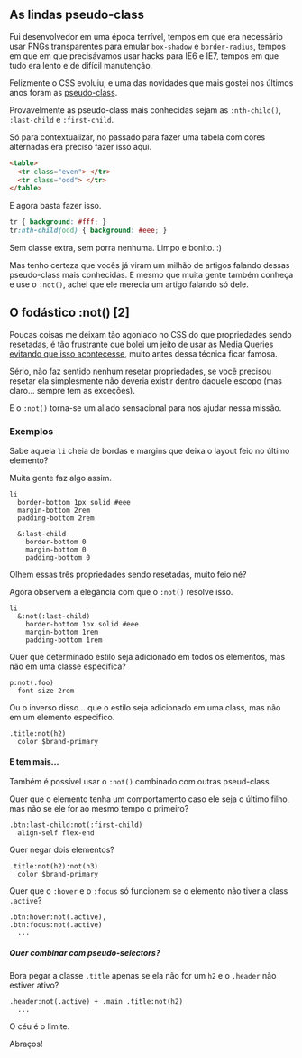 ## As lindas pseudo-class

Fui desenvolvedor em uma época terrível, tempos em que era necessário usar PNGs transparentes para emular `box-shadow` e `border-radius`, tempos em que em que precisávamos usar hacks para IE6 e IE7, tempos em que tudo era lento e de difícil manutenção. 

Felizmente o CSS evoluiu, e uma das novidades que mais gostei nos últimos anos foram as [pseudo-class](https://developer.mozilla.org/en-US/docs/Web/CSS/Pseudo-classes).

Provavelmente as pseudo-class mais conhecidas sejam as `:nth-child()`, `:last-child` e `:first-child`. 

Só para contextualizar, no passado para fazer uma tabela com cores alternadas era preciso fazer isso aqui.

````html 
<table>
  <tr class="even"> </tr>
  <tr class="odd"> </tr>
</table>
````

E agora basta fazer isso.

````css
tr { background: #fff; }
tr:nth-child(odd) { background: #eee; }
````

Sem classe extra, sem porra nenhuma. Limpo e bonito. :)

Mas tenho certeza que vocês já viram um milhão de artigos falando dessas pseudo-class mais conhecidas. E mesmo que muita gente também conheça e use o `:not()`, achei que ele merecia um artigo falando só dele.

## O fodástico :not() [2]

Poucas coisas me deixam tão agoniado no CSS do que propriedades sendo resetadas, é tão frustrante que bolei um jeito de usar as [Media Queries evitando que isso acontecesse](http://www.felipefialho.com/blog/2015/otimizando-e-organizando-as-media-queries), muito antes dessa técnica ficar famosa.

Sério, não faz sentido nenhum resetar propriedades, se você precisou resetar ela simplesmente não deveria existir dentro daquele escopo (mas claro... sempre tem as exceções).

E o `:not()` torna-se um aliado sensacional para nos ajudar nessa missão.

### Exemplos

Sabe aquela `li` cheia de bordas e margins que deixa o layout feio no último elemento?

Muita gente faz algo assim.

````stylus
li
  border-bottom 1px solid #eee
  margin-bottom 2rem
  padding-bottom 2rem

  &:last-child 
    border-bottom 0
    margin-bottom 0
    padding-bottom 0
````

Olhem essas três propriedades sendo resetadas, muito feio né?

Agora observem a elegância com que o `:not()` resolve isso.

````stylus
li
  &:not(:last-child)
    border-bottom 1px solid #eee
    margin-bottom 1rem
    padding-bottom 1rem 
````

Quer que determinado estilo seja adicionado em todos os elementos, mas não em uma classe especifica?

````stylus
p:not(.foo)
  font-size 2rem
````

Ou o inverso disso... que o estilo seja adicionado em uma class, mas não em um elemento especifico. 

````stylus
.title:not(h2)
  color $brand-primary
````

#### E tem mais...

Também é possível usar o `:not()` combinado com outras pseud-class.

Quer que o elemento tenha um comportamento caso ele seja o último filho, mas não se ele for ao mesmo tempo o primeiro?

````stylus
.btn:last-child:not(:first-child)
  align-self flex-end
````

Quer negar dois elementos?

````stylus
.title:not(h2):not(h3)
  color $brand-primary
````

Quer que o `:hover` e o `:focus` só funcionem se o elemento não tiver a class `.active`? 

````stylus
.btn:hover:not(.active),
.btn:focus:not(.active)
  ...
````

##### Quer combinar com pseudo-selectors? 

Bora pegar a classe `.title` apenas se ela não for um `h2` e o `.header` não estiver ativo? 

````stylus
.header:not(.active) + .main .title:not(h2)
  ...
````

O céu é o limite. 

Abraços!

